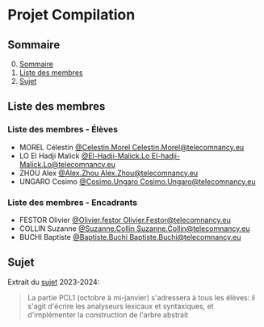 # Projet Compilation

## Sommaire

0. [Sommaire](#Sommaire)
1. [Liste des membres](#liste-des-membres)
2. [Sujet](#Sujet)


## Liste des membres

### Liste des membres - Élèves

* MOREL Célestin	[@Celestin.Morel		](https://gitlab.telecomnancy.univ-lorraine.fr/Celestin.Morel)[Celestin.Morel@telecomnancy.eu](mailto:Celestin.Morel@telecomnancy.eu)
* LO El Hadji Malick	[@El-Hadji-Malick.Lo	](https://gitlab.telecomnancy.univ-lorraine.fr/El-Hadji-Malick.Lo)[El-hadji-Malick.Lo@telecomnancy.eu](mailto:El-hadji-Malick.Lo@telecomnancy.eu)
* ZHOU Alex		[@Alex.Zhou			](https://gitlab.telecomnancy.univ-lorraine.fr/Alex.Zhou)[Alex.Zhou@telecomnancy.eu](mailto:alex.zhou@telecomnancy.eu)
* UNGARO Cosimo	[@Cosimo.Ungaro		](https://gitlab.telecomnancy.univ-lorraine.fr/Cosimo.Ungaro)[Cosimo.Ungaro@telecomnancy.eu](mailto:cosimo.ungaro@telecomnancy.eu)

### Liste des membres - Encadrants

* FESTOR Olivier	[@Olivier.festor			](https://gitlab.telecomnancy.univ-lorraine.fr/Olivier.Festor)[Olivier.Festor@telecomnancy.eu](mailto:Olivier.Festor@telecomnancy.eu)
* COLLIN Suzanne	[@Suzanne.Collin		](https://gitlab.telecomnancy.univ-lorraine.fr/Suzanne.Collin)[Suzanne.Collin@telecomnancy.eu](mailto:Olivier.Festor@telecomnancy.eu)
* BUCHI Baptiste	[@Baptiste.Buchi		](https://gitlab.telecomnancy.univ-lorraine.fr/baptiste.buchi)[Baptiste.Buchi@telecomnancy.eu](Baptiste.Buchi@telecomnancy.eu)


## Sujet

Extrait du [sujet](./documents/Sujet.pdf) 2023-2024:

> La partie PCL1 (octobre à mi-janvier) s'adressera à tous les élèves: il s'agit d'écrire les analyseurs lexicaux et syntaxiques, et d'implémenter la construction de l'arbre abstrait
